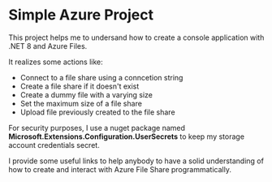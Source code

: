 # Simple Azure Project

This project helps me to undersand how to create a console application with .NET 8 and Azure Files.

It realizes some actions like:
+ Connect to a file share using a conncetion string
+ Create a file share if it doesn't exist
+ Create a dummy file with a varying size
+ Set the maximum size of a file share
+ Upload file previously created to the file share

For security purposes, I use a nuget package named __Microsoft.Extensions.Configuration.UserSecrets__ to keep my storage account credentials secret.

I provide some useful links to help anybody to have a solid understanding of how to create and interact with Azure File Share programmatically.